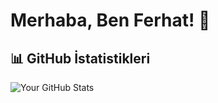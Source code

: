 # Merhaba, Ben Ferhat! 👋

## 📊 GitHub İstatistikleri

<p align="start">
  <img src="https://github-readme-stats.vercel.app/api?username=Ferhat-kus&show_icons=true&theme=radical" alt="Your GitHub Stats" />
</p>
<!--
![Your GitHub Stats](https://github-readme-stats.vercel.app/api?username=Ferhat-kus&show_icons=true&theme=radical)
-->
<!--
![Top Langs](https://github-readme-stats.vercel.app/api/top-langs/?username=Ferhat-kus&layout=compact&theme=radical)
-->

<!--
## 🌟 Popüler Repositories

[![Repo 1](https://github-readme-stats.vercel.app/api/pin/?username=Ferhat-kus&repo=repo1&theme=radical)](https://github.com/Ferhat-kus/repo1)
[![Repo 2](https://github-readme-stats.vercel.app/api/pin/?username=Ferhat-kus&repo=repo2&theme=radical)](https://github.com/Ferhat-kus/repo2)
-->
<!--
## 📫 Bana Ulaşın

- LinkedIn: [Your LinkedIn](https://www.linkedin.com/in/yourprofile)
- Twitter: [@yourtwitter](https://twitter.com/yourtwitter)
- Instagram: [@yourtwitter](https://instagram.com/_ferhat_k._)
- Email: 55ferhat.kus@gmail.com

## 📝 Blog Yazılarım
-->
<!-- BLOG-POST-LIST:START -->
<!-- BLOG-POST-LIST:END 

## 💬 İlgilendiğim Konular

- 💻 Web Geliştirme
- 📱 Mobil Geliştirme
-->
<!--
- 📊 Veri Analizi
- 🚀 Yapay Zeka


## 🌱 Şu Anda Öğreniyorum

- 🚀 TypeScript
- 🐍 Nuxt.js

## ⚡ Eğlenceli Gerçekler

- 🛹 Kaykay sürmeyi seviyorum
- ✈️ Seyahat etmeyi seviyorum
-->
<!--
## 🛠 Kullandığım Teknolojiler

- ![Vue.js](https://img.shields.io/badge/Vue.js-35495E?style=flat-square&logo=vue-dot-js&logoColor=4FC08D) Vue.js
- ![Nuxt.js](https://img.shields.io/badge/Nuxt.js-00C58E?style=flat-square&logo=nuxt-dot-js&logoColor=white) Nuxt.js
- ![React Native](https://img.shields.io/badge/React_Native-20232A?style=flat-square&logo=react&logoColor=61DAFB) React Native
- ![JavaScript](https://img.shields.io/badge/JavaScript-F7DF1E?style=flat-square&logo=javascript&logoColor=black) JavaScript
- ![TypeScript](https://img.shields.io/badge/TypeScript-3178C6?style=flat-square&logo=typescript&logoColor=white) TypeScript
- ![HTML5](https://img.shields.io/badge/HTML5-E34F26?style=flat-square&logo=html5&logoColor=white) HTML5
- ![CSS3](https://img.shields.io/badge/CSS3-1572B6?style=flat-square&logo=css3&logoColor=white) CSS3

<!--
[![Visitor Badge](https://visitor-badge.laobi.icu/badge?page_id=Ferhat-kus.Ferhat-kus)](https://github.com/Ferhat-kus)
-->
